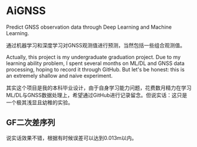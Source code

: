 # AiGNSS
Predict GNSS observation data through Deep Learning and Machine Learning. 

通过机器学习和深度学习对GNSS观测值进行预测，当然包括一些组合观测值。

Actually, this project is my undergraduate graduation project. Due to my learning ability problem, I spent several months on ML/DL and GNSS data processing, hoping to record it through GitHub. But let's be honest: this is an extremely shallow and naive experiment.

其实这个项目是我的本科毕业设计，由于自身学习能力问题，花费数月精力在学习ML/DL与GNSS数据处理上，希望通过GitHub进行记录留念。但说实话：这只是一个极其浅显且幼稚的实验。

## GF二次差序列
说实话效果不错，根据有时候误差可以达到0.013m以内。
